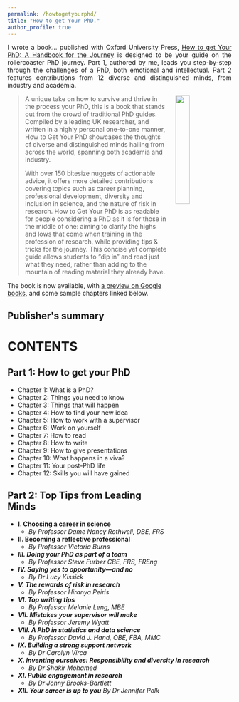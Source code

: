 ```yaml
---
permalink: /howtogetyourphd/
title: "How to get Your PhD."
author_profile: true
---
```


<div style="text-align: justify;">

I wrote a book... published with Oxford University Press,
<a href="https://www.amazon.co.uk/dp/0198866925/">How to get Your PhD: A Handbook for the Journey</a>
is designed to be your guide on the rollercoaster PhD journey. Part 1, authored by me, leads you step-by-step through the challenges of a PhD, both emotional and intellectual.
Part 2 features contributions from 12 diverse and distinguished minds, from industry and academia.

</div>

<p style="padding-top: 0px; vertical-align: top; text-align: justify;">
  <a href="https://www.amazon.co.uk/dp/0198866925/">
    <img src="https://cdn.waterstones.com/bookjackets/large/9780/1988/9780198866923.jpg"
         style="width:25%; min-width:3cm; align:center; vertical-align:top; float:right; margin-left:20px;  margin-bottom:10px; margin-top:0px;" />
  </a>
  
> A unique take on how to survive and thrive in the process your PhD, this is a book that stands out from the crowd of traditional PhD guides. Compiled by a leading UK researcher, and written in a highly personal one-to-one manner, How to Get Your PhD showcases the thoughts of diverse and distinguished minds hailing from across the world, spanning both academia and industry.
>
> With over 150 bitesize nuggets of actionable advice, it offers more detailed contributions covering topics such as career planning, professional development, diversity and inclusion in science, and the nature of risk in research. How to Get Your PhD is as readable for people considering a PhD as it is for those in the middle of one: aiming to clarify the highs and lows that come when training in the profession of research, while providing tips & tricks for the journey. This concise yet complete guide allows students to “dip in” and read just what they need, rather than adding to the mountain of reading material they already have.

</p>

The book is now available, with
<a href="https://www.google.co.uk/books/edition/How_to_Get_Your_PhD/nX4fEAAAQBAJ?hl=en&gbpv=0">a preview on Google books</a>, and some sample chapters linked below.

Publisher's summary 
---


CONTENTS
===

Part 1: How to get your PhD
---
- Chapter 1: What is a PhD?
- Chapter 2: Things you need to know
- Chapter 3: Things that will happen
- Chapter 4: How to find your new idea
- Chapter 5: How to work with a supervisor
- Chapter 6: Work on yourself
- Chapter 7: How to read
- Chapter 8: How to write
- Chapter 9: How to give presentations
- Chapter 10: What happens in a viva?
- Chapter 11: Your post-PhD life
- Chapter 12: Skills you will have gained

Part 2: Top Tips from Leading Minds
---

- <b>I. Choosing a career in science</b>
  * <i>By Professor Dame Nancy Rothwell, DBE, FRS</i>
- <b>II. Becoming a reflective professional</b>
  * <i>By Professor Victoria Burns
- <b>III. Doing your PhD as part of a team</b>
  * <i>By Professor Steve Furber CBE, FRS, FREng
- <b>IV. Saying yes to opportunity—and no</b>
  * <i>By Dr Lucy Kissick
- <b>V. The rewards of risk in research</b>
  * <i>By Professor Hiranya Peiris
- <b>VI. Top writing tips</b>
  * <i>By Professor Melanie Leng, MBE
- <b>VII. Mistakes your supervisor will make</b>
  * <i>By Professor Jeremy Wyatt
- <b>VIII. A PhD in statistics and data science</b>
  * <i>By Professor David J. Hand, OBE, FBA, MMC
- <b>IX. Building a strong support network</b>
  * <i>By Dr Carolyn Virca
- <b>X. Inventing ourselves: Responsibility and diversity in research</b>
  * <i>By Dr Shakir Mohamed
- <b>XI. Public engagement in research</b>
  * <i>By Dr Jonny Brooks-Bartlett
- <b>XII. Your career is up to you</b>
  <i>By Dr Jennifer Polk
